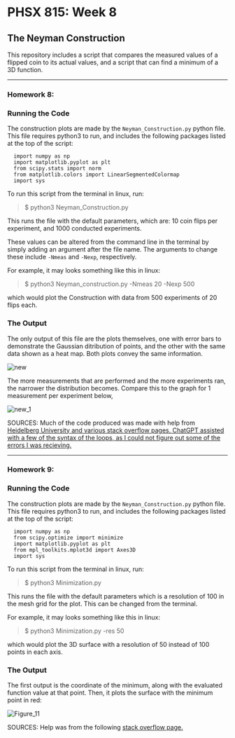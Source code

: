# PHSX 815: Week 8
## The Neyman Construction

This repository includes a script that compares the measured values of a flipped coin to its actual values, and a script that can find a minimum of a 3D function. 

---

### Homework 8:

### Running the Code
The construction plots are made by the `Neyman_Construction.py` python file. This file requires python3 to run, and includes the following packages listed at the top of the script:

```
  import numpy as np
  import matplotlib.pyplot as plt
  from scipy.stats import norm
  from matplotlib.colors import LinearSegmentedColormap
  import sys
```

To run this script from the terminal in linux, run:

> $ python3 Neyman_Construction.py

This runs the file with the default parameters, which are: 10 coin flips per experiment, and 1000 conducted experiments.

These values can be altered from the command line in the terminal by simply adding an argument after the file name. The arguments to change these include `-Nmeas` and `-Nexp`, respectively. 

For example, it may looks something like this in linux:

> $ python3 Neyman_construction.py -Nmeas 20 -Nexp 500

which would plot the Construction with data from 500 experiments of 20 flips each.

### The Output

The only output of this file are the plots themselves, one with error bars to demonstrate the Gaussian ditribution of points, and the other with the same data shown as a heat map. Both plots convey the same information.

![new](https://user-images.githubusercontent.com/76142511/227788755-29ad4538-b134-41cf-af55-52c5bd800c76.png)

The more measurements that are performed and the more experiments ran, the narrower the distribution becomes. Compare this to the graph for 1 measurement per experiment below,

![new_1](https://user-images.githubusercontent.com/76142511/227788840-524e61c9-6f9c-4224-80c0-0058dcc29cbb.png)

SOURCES: Much of the code produced was made with help from [Heidelberg University and various stack overflow pages. ChatGPT assisted with a few of the syntax of the loops, as I could not figure out some of the errors I was recieving.](https://www.physi.uni-heidelberg.de/~reygers/lectures/2020/smipp/stat_methods_ws2020_08_confidence_intervals.pdf)

---

### Homework 9:

### Running the Code
The construction plots are made by the `Neyman_Construction.py` python file. This file requires python3 to run, and includes the following packages listed at the top of the script:

```
  import numpy as np
  from scipy.optimize import minimize
  import matplotlib.pyplot as plt
  from mpl_toolkits.mplot3d import Axes3D
  import sys
```

To run this script from the terminal in linux, run:

> $ python3 Minimization.py

This runs the file with the default parameters which is a resolution of 100 in the mesh grid for the plot. This can be changed from the terminal.

For example, it may looks something like this in linux:

> $ python3 Minimization.py -res 50

which would plot the 3D surface with a resolution of 50 instead of 100 points in each axis.

### The Output

The first output is the coordinate of the minimum, along with the evaluated function value at that point. Then, it plots the surface with the minimum point in red:

![Figure_11](https://user-images.githubusercontent.com/76142511/228123943-4b53fd15-04c6-4e12-8705-85e577ecaffd.png)

SOURCES: Help was from the following [stack overflow page.](https://stackoverflow.com/questions/55058969/find-global-minimum-scipy-and-display-it-on-3d-graph)



